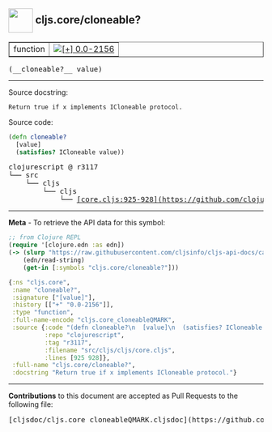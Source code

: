 ## <img width="48px" valign="middle" src="http://i.imgur.com/Hi20huC.png"> cljs.core/cloneable?

 <table border="1">
<tr>

<td>function</td>
<td><a href="https://github.com/cljsinfo/cljs-api-docs/tree/0.0-2156"><img valign="middle" alt="[+] 0.0-2156" src="https://img.shields.io/badge/+-0.0--2156-lightgrey.svg"></a> </td>
</tr>
</table>

 <samp>
(__cloneable?__ value)<br>
</samp>

---




Source docstring:

```
Return true if x implements ICloneable protocol.
```

Source code:

```clj
(defn cloneable?
  [value]
  (satisfies? ICloneable value))
```

 <pre>
clojurescript @ r3117
└── src
    └── cljs
        └── cljs
            └── <ins>[core.cljs:925-928](https://github.com/clojure/clojurescript/blob/r3117/src/cljs/cljs/core.cljs#L925-L928)</ins>
</pre>


---

__Meta__ - To retrieve the API data for this symbol:

```clj
;; from Clojure REPL
(require '[clojure.edn :as edn])
(-> (slurp "https://raw.githubusercontent.com/cljsinfo/cljs-api-docs/catalog/cljs-api.edn")
    (edn/read-string)
    (get-in [:symbols "cljs.core/cloneable?"]))
```

```clj
{:ns "cljs.core",
 :name "cloneable?",
 :signature ["[value]"],
 :history [["+" "0.0-2156"]],
 :type "function",
 :full-name-encode "cljs.core_cloneableQMARK",
 :source {:code "(defn cloneable?\n  [value]\n  (satisfies? ICloneable value))",
          :repo "clojurescript",
          :tag "r3117",
          :filename "src/cljs/cljs/core.cljs",
          :lines [925 928]},
 :full-name "cljs.core/cloneable?",
 :docstring "Return true if x implements ICloneable protocol."}

```

---

__Contributions__ to this document are accepted as Pull Requests to the following file:

 <pre>
[cljsdoc/cljs.core_cloneableQMARK.cljsdoc](https://github.com/cljsinfo/cljs-api-docs/blob/master/cljsdoc/cljs.core_cloneableQMARK.cljsdoc)
</pre>

